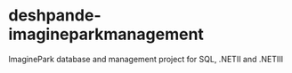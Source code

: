 # deshpande-imagineparkmanagement
 ImaginePark database and management project for SQL, .NETII and .NETIII
